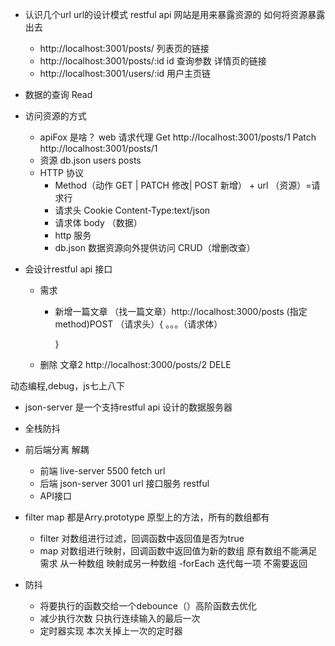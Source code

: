 - 认识几个url
   url的设计模式 restful api
   网站是用来暴露资源的 如何将资源暴露出去 
  - http://localhost:3001/posts/ 列表页的链接
  - http://localhost:3001/posts/:id  id 查询参数 详情页的链接
  - http://localhost:3001/users/:id  用户主页链
- 数据的查询 Read
- 访问资源的方式
  - apiFox 是啥？ web 请求代理
    Get http://localhost:3001/posts/1 
    Patch http://localhost:3001/posts/1
  - 资源 db.json users posts
  - HTTP 协议
    - Method（动作 GET | PATCH 修改| POST 新增） + url （资源）=请求行
    - 请求头 Cookie Content-Type:text/json
    - 请求体 body （数据）
    - http 服务
    - db.json 数据资源向外提供访问 CRUD（增删改查）

- 会设计restful api 接口
  - 需求
    - 新增一篇文章
      （找一篇文章）http://localhost:3000/posts (指定method)POST
   （请求头）{
        。。。（请求体）

      }
  - 删除 文章2
  http://localhost:3000/posts/2 DELE

动态编程,debug，js七上八下
- json-server 是一个支持restful api 设计的数据服务器

- 全栈防抖
- 前后端分离  解耦
  - 前端 live-server 5500
    fetch url 
  - 后端 json-server 3001
    url 接口服务  restful 
  - API接口


- filter map 
    都是Arry.prototype 原型上的方法，所有的数组都有
    - filter 对数组进行过滤，回调函数中返回值是否为true 
    - map 对数组进行映射，回调函数中返回值为新的数组 原有数组不能满足需求  从一种数组 映射成另一种数组
    -forEach 迭代每一项 不需要返回 

- 防抖
  - 将要执行的函数交给一个debounce（）高阶函数去优化
  - 减少执行次数  只执行连续输入的最后一次
  - 定时器实现  本次关掉上一次的定时器